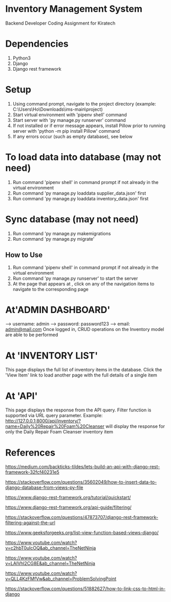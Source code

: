 # Inventory Management System
Backend Developer Coding Assignment for Kiratech

# Dependencies
1. Python3
2. Django
3. Django rest framework

# Setup
1. Using command prompt, navigate to the project directory (example: C:\Users\Ho\Downloads\ims-main\project\)
2. Start virtual environment with 'pipenv shell' command
3. Start server with 'py manage.py runserver' command
4. If not installed or if error message appears, install Pillow prior to running server with 'python -m pip install Pillow' command
5. If any errors occur (such as empty database), see below

# To load data into database (may not need)
1. Run command 'pipenv shell' in command prompt if not already in the virtual environment
2. Run command 'py manage.py loaddata supplier_data.json' first
3. Run command 'py manage.py loaddata inventory_data.json' first

# Sync database (may not need)
1. Run command 'py manage.py makemigrations
2. Run command 'py manage.py migrate'


## How to Use 
1. Run command 'pipenv shell' in command prompt if not already in the virtual environment
2. Run command 'py manage.py runserver' to start the server
3. At the page that appears at , click on any of the navigation items to navigate to the corresponding page
# At'ADMIN DASHBOARD'
--> username: admin
--> password: password123
--> email: admin@mail.com
Once logged in, CRUD operations on the Inventory model are able to be performed

# At 'INVENTORY LIST'
This page displays the full list of inventory items in the database. Click the 'View Item' link to load another page with the full details of a single item

# At 'API'
This page displays the response from the API query. Filter function is supported via URL query parameter. Example: http://127.0.0.1:8000/api/inventory/?name=Daily%20Repair%20Foam%20Cleanser will display the response for only the Daily Repair Foam Cleanser inventory item



# References
https://medium.com/backticks-tildes/lets-build-an-api-with-django-rest-framework-32fcf40231e5

https://stackoverflow.com/questions/35602049/how-to-insert-data-to-django-database-from-views-py-file

https://www.django-rest-framework.org/tutorial/quickstart/

https://www.django-rest-framework.org/api-guide/filtering/

https://stackoverflow.com/questions/47873707/django-rest-framework-filtering-against-the-url

https://www.geeksforgeeks.org/list-view-function-based-views-django/
	
https://www.youtube.com/watch?v=c2hbT0uIcOQ&ab_channel=TheNetNinja

https://www.youtube.com/watch?v=LAIVhl2CG8E&ab_channel=TheNetNinja

https://www.youtube.com/watch?v=QLL4KzFMfVw&ab_channel=ProblemSolvingPoint

https://stackoverflow.com/questions/51882627/how-to-link-css-to-html-in-django
